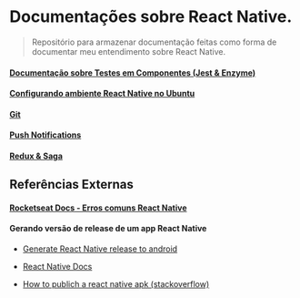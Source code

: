 # Documentações sobre React Native.
> Repositório para armazenar documentação feitas como forma de documentar meu entendimento sobre React Native.

#### [Documentação sobre Testes em Componentes (Jest & Enzyme)](https://github.com/esteves-esta/documentacao-testes-react-native/blob/master/documentacao-jest-enzyme.md)

#### [Configurando ambiente React Native no Ubuntu](https://github.com/esteves-esta/documentacao-react-native/blob/master/configuracao-react-native.md)


#### [Git](https://github.com/esteves-esta/documentacao-react-native/blob/master/git.md)


#### [Push Notifications](https://github.com/esteves-esta/documentacao-react-native/blob/master/push-notifications.md)


#### [Redux & Saga](https://github.com/esteves-esta/documentacoes-programacao/blob/master/saga.md)


## Referências Externas


#### [Rocketseat Docs - Erros comuns  React Native](https://docs.rocketseat.dev/ambiente-react-native/errors/android)


#### Gerando versão de release de um app React Native

- [Generate React Native release to android](https://www.instamobile.io/android-development/generate-react-native-release-build-android/)

- [React Native Docs](https://facebook.github.io/react-native/docs/signed-apk-android.html)

- [How to publich a react native apk (stackoverflow)](https://stackoverflow.com/questions/46250049/how-to-publish-a-react-native-as-a-apk-file-or-ios-file)
